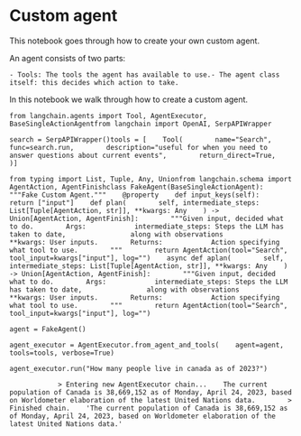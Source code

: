Custom agent
============

This notebook goes through how to create your own custom agent.

An agent consists of two parts:

    - Tools: The tools the agent has available to use.- The agent class itself: this decides which action to take.        

In this notebook we walk through how to create a custom agent.

    from langchain.agents import Tool, AgentExecutor, BaseSingleActionAgentfrom langchain import OpenAI, SerpAPIWrapper

    search = SerpAPIWrapper()tools = [    Tool(        name="Search",        func=search.run,        description="useful for when you need to answer questions about current events",        return_direct=True,    )]

    from typing import List, Tuple, Any, Unionfrom langchain.schema import AgentAction, AgentFinishclass FakeAgent(BaseSingleActionAgent):    """Fake Custom Agent."""    @property    def input_keys(self):        return ["input"]    def plan(        self, intermediate_steps: List[Tuple[AgentAction, str]], **kwargs: Any    ) -> Union[AgentAction, AgentFinish]:        """Given input, decided what to do.        Args:            intermediate_steps: Steps the LLM has taken to date,                along with observations            **kwargs: User inputs.        Returns:            Action specifying what tool to use.        """        return AgentAction(tool="Search", tool_input=kwargs["input"], log="")    async def aplan(        self, intermediate_steps: List[Tuple[AgentAction, str]], **kwargs: Any    ) -> Union[AgentAction, AgentFinish]:        """Given input, decided what to do.        Args:            intermediate_steps: Steps the LLM has taken to date,                along with observations            **kwargs: User inputs.        Returns:            Action specifying what tool to use.        """        return AgentAction(tool="Search", tool_input=kwargs["input"], log="")

    agent = FakeAgent()

    agent_executor = AgentExecutor.from_agent_and_tools(    agent=agent, tools=tools, verbose=True)

    agent_executor.run("How many people live in canada as of 2023?")

                > Entering new AgentExecutor chain...    The current population of Canada is 38,669,152 as of Monday, April 24, 2023, based on Worldometer elaboration of the latest United Nations data.        > Finished chain.    'The current population of Canada is 38,669,152 as of Monday, April 24, 2023, based on Worldometer elaboration of the latest United Nations data.'